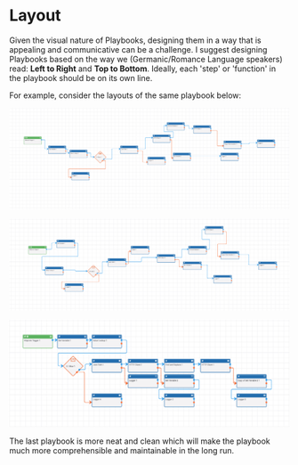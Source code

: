 # Layout

Given the visual nature of Playbooks, designing them in a way that is appealing and communicative can be a challenge. I suggest designing Playbooks based on the way we (Germanic/Romance Language speakers) read: **Left to Right** and **Top to Bottom**. Ideally, each 'step' or 'function' in the playbook should be on its own line.

For example, consider the layouts of the same playbook below:

![messy](_images/messy_layout_A.png)

![messy](_images/messy_layout_B.png)

![clean](_images/clean_layout.png)

The last playbook is more neat and clean which will make the playbook much more comprehensible and maintainable in the long run.
